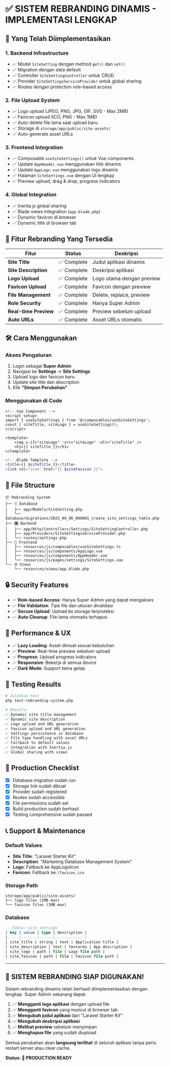 # ✅ SISTEM REBRANDING DINAMIS - IMPLEMENTASI LENGKAP

## 🎯 Yang Telah Diimplementasikan

### 1. **Backend Infrastructure**
- ✅ Model `SiteSetting` dengan method `get()` dan `set()`
- ✅ Migration dengan data default
- ✅ Controller `SiteSettingController` untuk CRUD
- ✅ Provider `SiteSettingsServiceProvider` untuk global sharing
- ✅ Routes dengan protection role-based access

### 2. **File Upload System**
- ✅ Logo upload (JPEG, PNG, JPG, GIF, SVG - Max 2MB)
- ✅ Favicon upload (ICO, PNG - Max 1MB)
- ✅ Auto-delete file lama saat upload baru
- ✅ Storage di `storage/app/public/site-assets/`
- ✅ Auto-generate asset URLs

### 3. **Frontend Integration**
- ✅ Composable `useSiteSettings()` untuk Vue components
- ✅ Update `AppHeader.vue` menggunakan title dinamis
- ✅ Update `AppLogo.vue` menggunakan logo dinamis
- ✅ Halaman `SiteSettings.vue` dengan UI lengkap
- ✅ Preview upload, drag & drop, progress indicators

### 4. **Global Integration**
- ✅ Inertia.js global sharing
- ✅ Blade views integration (`app.blade.php`)
- ✅ Dynamic favicon di browser
- ✅ Dynamic title di browser tab

## 🎨 Fitur Rebranding Yang Tersedia

| Fitur | Status | Deskripsi |
|-------|--------|-----------|
| **Site Title** | ✅ Complete | Judul aplikasi dinamis |
| **Site Description** | ✅ Complete | Deskripsi aplikasi |
| **Logo Upload** | ✅ Complete | Logo utama dengan preview |
| **Favicon Upload** | ✅ Complete | Favicon dengan preview |
| **File Management** | ✅ Complete | Delete, replace, preview |
| **Role Security** | ✅ Complete | Hanya Super Admin |
| **Real-time Preview** | ✅ Complete | Preview sebelum upload |
| **Auto URLs** | ✅ Complete | Asset URLs otomatis |

## 🛠️ Cara Menggunakan

### Akses Pengaturan
1. Login sebagai **Super Admin**
2. Navigasi ke **Settings** → **Site Settings**
3. Upload logo dan favicon baru
4. Update site title dan description
5. Klik **"Simpan Perubahan"**

### Menggunakan di Code
```vue
<!-- Vue Component -->
<script setup>
import { useSiteSettings } from '@/composables/useSiteSettings';
const { siteTitle, siteLogo } = useSiteSettings();
</script>

<template>
    <img v-if="siteLogo" :src="siteLogo" :alt="siteTitle" />
    <h1>{{ siteTitle }}</h1>
</template>
```

```php
<!-- Blade Template -->
<title>{{ $siteTitle }}</title>
<link rel="icon" href="{{ $siteFavicon }}">
```

## 📁 File Structure

```
📦 Rebranding System
├── 🗄️ Database
│   ├── app/Models/SiteSetting.php
│   └── database/migrations/2025_09_06_000001_create_site_settings_table.php
├── 🎛️ Backend
│   ├── app/Http/Controllers/Settings/SiteSettingController.php
│   ├── app/Providers/SiteSettingsServiceProvider.php
│   └── routes/settings.php
├── 🎨 Frontend
│   ├── resources/js/composables/useSiteSettings.ts
│   ├── resources/js/components/AppLogo.vue
│   ├── resources/js/components/AppHeader.vue
│   └── resources/js/pages/settings/SiteSettings.vue
└── 🌐 Views
    └── resources/views/app.blade.php
```

## 🔒 Security Features

- ✅ **Role-based Access**: Hanya Super Admin yang dapat mengakses
- ✅ **File Validation**: Tipe file dan ukuran divalidasi
- ✅ **Secure Upload**: Upload ke storage terproteksi
- ✅ **Auto Cleanup**: File lama otomatis terhapus

## 🚀 Performance & UX

- ✅ **Lazy Loading**: Asset dimuat sesuai kebutuhan
- ✅ **Preview**: Real-time preview sebelum upload
- ✅ **Progress**: Upload progress indicators
- ✅ **Responsive**: Bekerja di semua device
- ✅ **Dark Mode**: Support tema gelap

## 🧪 Testing Results

```bash
# Jalankan test
php test-rebranding-system.php

# Results:
✅ Dynamic site title management
✅ Dynamic site description  
✅ Logo upload and URL generation
✅ Favicon upload and URL generation
✅ Settings persistence in database
✅ File type handling with asset URLs
✅ Fallback to default values
✅ Integration with Inertia.js
✅ Global sharing with views
```

## 🎯 Production Checklist

- [x] Database migration sudah run
- [x] Storage link sudah dibuat
- [x] Provider sudah registered
- [x] Routes sudah accessible
- [x] File permissions sudah set
- [x] Build production sudah berhasil
- [x] Testing comprehensive sudah passed

## 📞 Support & Maintenance

### Default Values
- **Site Title**: "Laravel Starter Kit"
- **Description**: "Marketing Database Management System"  
- **Logo**: Fallback ke AppLogoIcon
- **Favicon**: Fallback ke `/favicon.ico`

### Storage Path
```
storage/app/public/site-assets/
├── logo files (2MB max)
└── favicon files (1MB max)
```

### Database
```sql
-- Table: site_settings
| key | value | type | description |
|-----|-------|------|-------------|
| site_title | string | text | Application title |
| site_description | text | textarea | App description |
| site_logo | path | file | Logo file path |
| site_favicon | path | file | Favicon file path |
```

---

## 🎉 SISTEM REBRANDING SIAP DIGUNAKAN!

Sistem rebranding dinamis telah berhasil diimplementasikan dengan lengkap. Super Admin sekarang dapat:

1. ✅ **Mengganti logo aplikasi** dengan upload file
2. ✅ **Mengganti favicon** yang muncul di browser tab  
3. ✅ **Mengubah judul aplikasi** dari "Laravel Starter Kit"
4. ✅ **Mengubah deskripsi aplikasi**
5. ✅ **Melihat preview** sebelum menyimpan
6. ✅ **Menghapus file** yang sudah diupload

Semua perubahan akan **langsung terlihat** di seluruh aplikasi tanpa perlu restart server atau clear cache.

**Status: 🚀 PRODUCTION READY**
